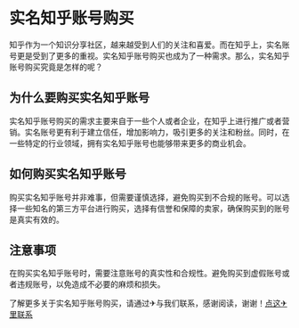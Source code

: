 # 实名知乎账号购买

知乎作为一个知识分享社区，越来越受到人们的关注和喜爱。而在知乎上，实名账号更是受到了更多的重视。实名知乎账号购买也成为了一种需求。那么，实名知乎账号购买究竟是怎样的呢？

## 为什么要购买实名知乎账号

实名知乎账号购买的需求主要来自于一些个人或者企业，在知乎上进行推广或者营销。实名账号更有利于建立信任，增加影响力，吸引更多的关注和粉丝。同时，在一些特定的行业领域，拥有实名知乎账号也能够带来更多的商业机会。

## 如何购买实名知乎账号

购买实名知乎账号并非难事，但需要谨慎选择，避免购买到不合规的账号。可以选择一些知名的第三方平台进行购买，选择有信誉和保障的卖家，确保购买到的账号是真实有效的。

## 注意事项

在购买实名知乎账号时，需要注意账号的真实性和合规性。避免购买到虚假账号或者违规账号，以免造成不必要的麻烦和损失。

了解更多关于实名知乎账号购买，请通过✈与我们联系，感谢阅读，谢谢！[点这✈里联系](https://b.k02.cc)